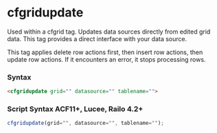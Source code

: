 # cfgridupdate

Used within a cfgrid tag. Updates data sources directly from
 edited grid data. This tag provides a direct interface with
 your data source.

 This tag applies delete row actions first, then insert row
 actions, then update row actions. If it encounters an error,
 it stops processing rows.

### Syntax

```html
<cfgridupdate grid="" datasource="" tablename="">
```

### Script Syntax ACF11+, Lucee, Railo 4.2+

```javascript
cfgridupdate(grid="", datasource="", tablename="");
```
